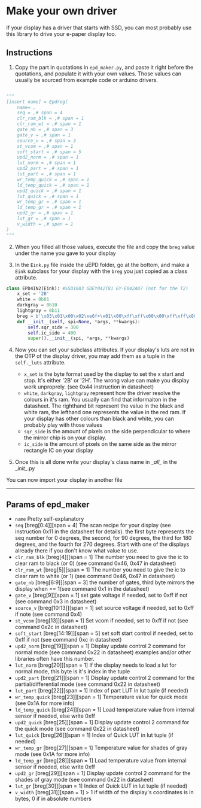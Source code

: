 # Make your own driver

If your display has a driver that starts with SSD, you can most probably use this library to drive your e-paper display 
too. 

## Instructions
1. Copy the part in quotations in `epd_maker.py`, and paste it right before the quotations, and populate it with your own values. 
Those values can usually be sourced from example code or arduino drivers.
```python

"""
[insert name] = Epdreg(
	name= ,
	seq = ,# span = 4
	clr_ram_blk = ,# span = 1
	clr_ram_wt = ,# span = 1
	gate_nb = ,# span = 3
	gate_v = ,# span = 1
	source_v = ,# span = 3
	st_vcom = ,# span = 1
	soft_start = ,# span = 5
	upd2_norm = ,# span = 1
	lut_norm = ,# span = 1
	upd2_part = ,# span = 1
	lut_part = ,# span = 1
	wr_temp_quick = ,# span = 1
	ld_temp_quick = ,# span = 1
	upd2_quick = ,# span = 1
	lut_quick = ,# span = 1
	wr_temp_gr = ,# span = 1
	ld_temp_gr = ,# span = 1
	upd2_gr = ,# span = 1
	lut_gr = ,# span = 1
	v_width = ,# span = 1
)
"""
```

2. When you filled all those values, execute the file and copy the `breg` value under the name you gave to your display

3. In the `Eink.py` file inside the uEPD folder, go at the bottom, and make a `Eink` subclass for your display with the `breg`
you just copied as a class attribute.
```python
class EPD4IN2(Eink): #SSD1683 GDEY042T81 GY-E042A87 (not for the T2)
    x_set = '2B'
    white = 0b01
    darkgray = 0b10
    lightgray = 0b11
    breg = b'\x03\x01\x00\x02\xe6f+\x01\x00\xff\xff\x00\x00\xff\xff\x00\x00\x00\x00\xf7\xff\xff\xffn\x91\xc7\xffZ\x91\xcf\xff\x01'
    def __init__(self, spi=None, *args, **kwargs):
        self.sqr_side = 300
        self.ic_side = 400
        super().__init__(spi, *args, **kwargs)
```
4. Now you can set your subclass attributes. If your display's luts are not in the OTP of the display driver, you may add them as a tuple in the `self._luts` attribute.

   * `x_set` is the byte format used by the display to set the x start and stop. It's either '2B' or '2H'. The wrong value
   can make you display work unproprely. (see 0x44 instruction in datasheet)
   * `white`, `darkgray`, `lightgray` represent how the driver resolve the colours in it's ram. You usually can find that
   informaiton in the datasheet. The righthand bit represent the value in the black and white ram, the lefthand one represents
   the value in the red ram. If your display has other colours than black and white, you can probably play with those values
   * `sqr_side` is the amount of pixels on the side perpendicular to where the mirror chip is on your display.
   * `ic_side` is the amount of pixels on the same side as the mirror rectangle IC on your display

5. Once this is all done write your display's class name in \__all\__ in the \__init\__.py 

You can now import your display in another file

---
## Params of epd_maker

* `name` Pretty self-explanatory
* `seq` [breg[0:4]][span = 4] The scan recipe for your display (see instruction 0x11 in the datasheet for details). the 
first byte represents the seq number for 0 degrees, the second, for 90 degrees, the third for 180 degrees, and the 
fourth for 270 degrees. Start with one of the displays already there if you don't know what value to use.
* `clr_ram_blk`  [breg[4]][span = 1] The number you need to give the ic to clear ram to black (or 0) (see command 0x46, 
0x47 in datasheet)
* `clr_ram_wt`  [breg[5]][span = 1] The number you need to give the ic to clear ram to white (or 1) (see command 0x46, 
0x47 in datasheet)
* `gate_nb`  [breg[6:9]][span = 3] the number of gates, third byte mirrors the display when == 1(see command 0x1 in the 
datasheet)
* `gate_v`  [breg[9]][span = 1] set gate voltage if needed, set to 0xff if not (see command 0x3 in datasheet)
* `source_v`  [breg[10:13]][span = 1]  set source voltage if needed, set to 0xff if note (see command 0x4)
* `st_vcom`  [breg[13]][span = 1] Set vcom if needed, set to 0xff if not (see command 0x2c in datasheet)
* `soft_start`  [breg[14:19]][span = 5] set soft start control if needed, set to 0xff if not (see command 0xc in datasheet)
* `upd2_norm`  [breg[19]][span = 1] Display update control 2 command for normal mode (see command 0x22 in datasheet) examples
and/or other libraries often have this number.
* `lut_norm`  [breg[20]][span = 1] If the display needs to load a lut for normal mode, this byte is it's index in the tuple
* `upd2_part`  [breg[21]][span = 1] Display update control 2 command for the partial/differential mode (see command 0x22 in datasheet)
* `lut_part`  [breg[22]][span = 1] Index of part LUT in lut tuple (if needed)
* `wr_temp_quick`  [breg[23]][span = 1]  Temperature value for quick mode (see 0x1A for more info) 
* `ld_temp_quick`  [breg[24]][span = 1] Load temperature value from internal sensor if needed, else write 0xff
* `upd2_quick`  [breg[25]][span = 1] Display update control 2 command for the quick mode (see command 0x22 in datasheet)
* `lut_quick`  [breg[26]][span = 1] Index of Quick LUT in lut tuple (if needed)
* `wr_temp_gr`  [breg[27]][span = 1] Temperature value for shades of gray mode (see 0x1A for more info) 
* `ld_temp_gr`  [breg[28]][span = 1] Load temperature value from internal sensor if needed, else write 0xff
* `upd2_gr`  [breg[29]][span = 1] Display update control 2 command for the shades of gray mode (see command 0x22 in datasheet)
* `lut_gr` [breg[30]][span = 1] Index of Quick LUT in lut tuple (if needed)
* `v_width`  [breg[31]][span = 1] > 1 if width of the display's coordinates is in bytes, 0 if in absolute numbers